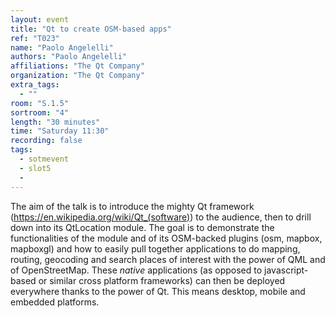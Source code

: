 ```yaml
---
layout: event
title: "Qt to create OSM-based apps"
ref: "T023"
name: "Paolo Angelelli"
authors: "Paolo Angelelli"
affiliations: "The Qt Company"
organization: "The Qt Company"
extra_tags:
  - ""
room: "S.1.5"
sortroom: "4"
length: "30 minutes"
time: "Saturday 11:30"
recording: false
tags:
  - sotmevent
  - slot5
  - 
---
```

The aim of the talk is to introduce the mighty Qt framework (https://en.wikipedia.org/wiki/Qt_(software)) to
the audience, then to drill down into its QtLocation module.
The goal is to demonstrate the functionalities of the module and of its OSM-backed plugins (osm, mapbox, mapboxgl)
and how to easily pull together applications to do mapping, routing, geocoding and search places of interest with
the power of QML and of OpenStreetMap.
These *native* applications (as opposed to javascript-based or similar cross platform frameworks) can then be
deployed everywhere thanks to the power of Qt. This means desktop, mobile and embedded platforms.